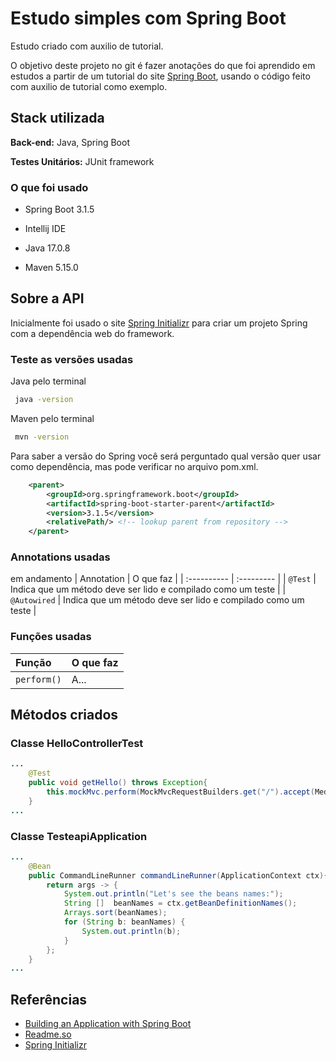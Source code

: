 # Estudo simples com Spring Boot

Estudo criado com auxilio de tutorial.

O objetivo deste projeto no git é fazer anotações do que foi aprendido em estudos a  partir de um tutorial do site [Spring Boot](https://spring.io/), usando o código feito com auxilio de tutorial como exemplo.


## Stack utilizada


**Back-end:** Java, Spring Boot

**Testes Unitários:** JUnit framework


### O que foi usado

- Spring Boot 3.1.5

- Intellij IDE

- Java 17.0.8

- Maven 5.15.0


## Sobre a API

Inicialmente foi usado o site [Spring Initializr](https://start.spring.io/) para criar um projeto Spring com a dependência web do framework.



### Teste as versões usadas
Java pelo terminal
```bash
 java -version
```
Maven pelo terminal
```bash
 mvn -version
```
Para saber a versão do Spring você será perguntado qual versão quer usar como dependência, mas pode verificar no arquivo pom.xml.


```xml
  	<parent>
		<groupId>org.springframework.boot</groupId>
		<artifactId>spring-boot-starter-parent</artifactId>
		<version>3.1.5</version>
		<relativePath/> <!-- lookup parent from repository -->
	</parent>
```

### Annotations usadas

em andamento
| Annotation   | O que faz   | 
| :---------- | :--------- | 
| `@Test` | Indica que um método deve ser lido e compilado como um teste |
| `@Autowired` | Indica que um método deve ser lido e compilado como um teste |


### Funções usadas
| Função   | O que faz  |
| :---------- | :--------- |
| `perform()`      | A... |



## Métodos criados

### Classe HelloControllerTest
```java
...
    @Test
    public void getHello() throws Exception{
        this.mockMvc.perform(MockMvcRequestBuilders.get("/").accept(MediaType.APPLICATION_JSON)).andExpect(status().isOk()).andExpect(content().string(equalTo("Greetings from spring boot")));
    }
...
```
### Classe TesteapiApplication
```java
...
	@Bean
	public CommandLineRunner commandLineRunner(ApplicationContext ctx){
		return args -> {
			System.out.println("Let's see the beans names:");
			String []  beanNames = ctx.getBeanDefinitionNames();
			Arrays.sort(beanNames);
			for (String b: beanNames) {
				System.out.println(b);
			}
		};
	}
...
```

## Referências

 - [Building an Application with Spring Boot](https://spring.io/guides/gs/spring-boot/)
 - [Readme.so](https://readme.so/pt)
 - [Spring Initializr](https://start.spring.io/)

